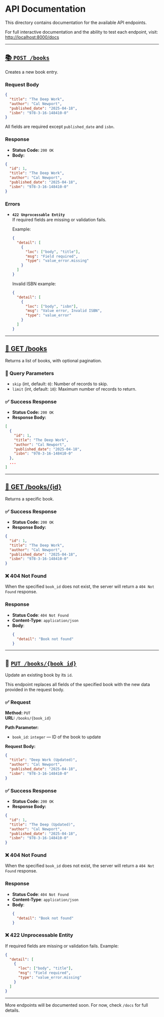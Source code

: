 # API Documentation

This directory contains documentation for the available API endpoints.

For full interactive documentation and the ability to test each endpoint, visit: [http://localhost:8000/docs](http://localhost:8000/docs)

---

## [📚 `POST /books`](http://127.0.0.1:8000/docs#/default/create_book_books_post)

Creates a new book entry.

### Request Body

```json
{
  "title": "The Deep Work",
  "author": "Cal Newport",
  "published_date": "2025-04-18",
  "isbn": "978-3-16-148410-0"
}
```

All fields are required except `published_date` and `isbn`.

### Response

- **Status Code:** `200 OK`
- **Body:**

```json
{
  "id": 1,
  "title": "The Deep Work",
  "author": "Cal Newport",
  "published_date": "2025-04-18",
  "isbn": "978-3-16-148410-0"
}
```

### Errors

- **`422 Unprocessable Entity`**  
  If required fields are missing or validation fails.

  Example:
  ```json
  {
    "detail": [
      {
        "loc": ["body", "title"],
        "msg": "Field required",
        "type": "value_error.missing"
      }
    ]
  }
  ```

  Invalid ISBN example:
  ```json
  {
    "detail": [
      {
        "loc": ["body", "isbn"],
        "msg": "Value error, Invalid ISBN",
        "type": "value_error"
      }
    ]
  }
  ```
---
## [📖 GET /books](http://localhost:8000/docs#/default/get_books_books_get)

Returns a list of books, with optional pagination.

### 🔸 Query Parameters

- `skip` (int, default: `0`): Number of records to skip.
- `limit` (int, default: `10`): Maximum number of records to return.

### ✅ Success Response

- **Status Code:** `200 OK`
- **Response Body:**

```json
[
  {
    "id": 1,
    "title": "The Deep Work",
    "author": "Cal Newport",
    "published_date": "2025-04-18",
    "isbn": "978-3-16-148410-0"
  },
  ...
]
```
---

## [📖 GET /books/{id}](http://localhost:8000/docs#/default/get_book_by_id)

Returns a specific book.

### ✅ Success Response

- **Status Code:** `200 OK`
- **Response Body:**

```json
{
  "id": 1,
  "title": "The Deep Work",
  "author": "Cal Newport",
  "published_date": "2025-04-18",
  "isbn": "978-3-16-148410-0"
}
```
### ❌ 404 Not Found

When the specified `book_id` does not exist, the server will return a `404 Not Found` response.

### Response
- **Status Code**: `404 Not Found`
- **Content-Type**: `application/json`
- **Body**:
  ```json
  {
    "detail": "Book not found"
  }
  ```
---
## 🔄 [`PUT /books/{book_id}`](http://localhost:8000/docs#/default/update_book)

Update an existing book by its `id`.

This endpoint replaces all fields of the specified book with the new data provided in the request body.


### ✅ Request

**Method:** `PUT`  
**URL:** `/books/{book_id}`

**Path Parameter:**

- `book_id`: `integer` — ID of the book to update

**Request Body:**

```json
{
  "title": "Deep Work (Updated)",
  "author": "Cal Newport",
  "published_date": "2025-04-18",
  "isbn": "978-3-16-148410-0"
}
```

### ✅ Success Response

- **Status Code:** `200 OK`
- **Response Body:**

```json
{
  "id": 1,
  "title": "The Deep (Updated)",
  "author": "Cal Newport",
  "published_date": "2025-04-18",
  "isbn": "978-3-16-148410-0"
}
```

### ❌ 404 Not Found

When the specified `book_id` does not exist, the server will return a `404 Not Found` response.

### Response
- **Status Code**: `404 Not Found`
- **Content-Type**: `application/json`
- **Body**:
  ```json
  {
    "detail": "Book not found"
  }
  ```

### ❌ 422 Unprocessable Entity 
  If required fields are missing or validation fails.
  Example:
  ```json
  {
    "detail": [
      {
        "loc": ["body", "title"],
        "msg": "Field required",
        "type": "value_error.missing"
      }
    ]
  }
  ```
---


More endpoints will be documented soon. For now, check `/docs` for full details.